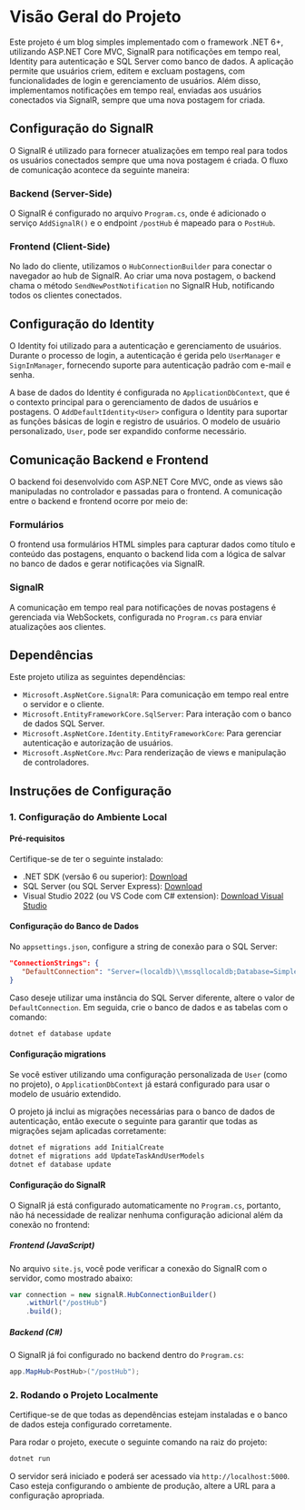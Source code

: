 # Visão Geral do Projeto

Este projeto é um blog simples implementado com o framework .NET 6+, utilizando ASP.NET Core MVC, SignalR para notificações em tempo real, Identity para autenticação e SQL Server como banco de dados. A aplicação permite que usuários criem, editem e excluam postagens, com funcionalidades de login e gerenciamento de usuários. Além disso, implementamos notificações em tempo real, enviadas aos usuários conectados via SignalR, sempre que uma nova postagem for criada.

## Configuração do SignalR

O SignalR é utilizado para fornecer atualizações em tempo real para todos os usuários conectados sempre que uma nova postagem é criada. O fluxo de comunicação acontece da seguinte maneira:

### Backend (Server-Side)

O SignalR é configurado no arquivo `Program.cs`, onde é adicionado o serviço `AddSignalR()` e o endpoint `/postHub` é mapeado para o `PostHub`.

### Frontend (Client-Side)

No lado do cliente, utilizamos o `HubConnectionBuilder` para conectar o navegador ao hub de SignalR. Ao criar uma nova postagem, o backend chama o método `SendNewPostNotification` no SignalR Hub, notificando todos os clientes conectados.

## Configuração do Identity

O Identity foi utilizado para a autenticação e gerenciamento de usuários. Durante o processo de login, a autenticação é gerida pelo `UserManager` e `SignInManager`, fornecendo suporte para autenticação padrão com e-mail e senha.

A base de dados do Identity é configurada no `ApplicationDbContext`, que é o contexto principal para o gerenciamento de dados de usuários e postagens. O `AddDefaultIdentity<User>` configura o Identity para suportar as funções básicas de login e registro de usuários. O modelo de usuário personalizado, `User`, pode ser expandido conforme necessário.

## Comunicação Backend e Frontend

O backend foi desenvolvido com ASP.NET Core MVC, onde as views são manipuladas no controlador e passadas para o frontend. A comunicação entre o backend e frontend ocorre por meio de:

### Formulários

O frontend usa formulários HTML simples para capturar dados como título e conteúdo das postagens, enquanto o backend lida com a lógica de salvar no banco de dados e gerar notificações via SignalR.

### SignalR

A comunicação em tempo real para notificações de novas postagens é gerenciada via WebSockets, configurada no `Program.cs` para enviar atualizações aos clientes.

## Dependências

Este projeto utiliza as seguintes dependências:

- `Microsoft.AspNetCore.SignalR`: Para comunicação em tempo real entre o servidor e o cliente.
- `Microsoft.EntityFrameworkCore.SqlServer`: Para interação com o banco de dados SQL Server.
- `Microsoft.AspNetCore.Identity.EntityFrameworkCore`: Para gerenciar autenticação e autorização de usuários.
- `Microsoft.AspNetCore.Mvc`: Para renderização de views e manipulação de controladores.

## Instruções de Configuração

### 1. Configuração do Ambiente Local

#### **Pré-requisitos**

Certifique-se de ter o seguinte instalado:

- .NET SDK (versão 6 ou superior): [Download](https://dotnet.microsoft.com/en-us/download)
- SQL Server (ou SQL Server Express): [Download](https://www.microsoft.com/pt-br/sql-server/sql-server-downloads)
- Visual Studio 2022 (ou VS Code com C# extension): [Download Visual Studio](https://visualstudio.microsoft.com/)

#### **Configuração do Banco de Dados**

No `appsettings.json`, configure a string de conexão para o SQL Server:

```json
"ConnectionStrings": {
   "DefaultConnection": "Server=(localdb)\\mssqllocaldb;Database=SimpleBlogDb;Trusted_Connection=True;MultipleActiveResultSets=true"
}
```

Caso deseje utilizar uma instância do SQL Server diferente, altere o valor de `DefaultConnection`. Em seguida, crie o banco de dados e as tabelas com o comando:

```bash
dotnet ef database update
```

#### **Configuração migrations**

Se você estiver utilizando uma configuração personalizada de `User` (como no projeto), o `ApplicationDbContext` já estará configurado para usar o modelo de usuário extendido.

O projeto já inclui as migrações necessárias para o banco de dados de autenticação, então execute o seguinte para garantir que todas as migrações sejam aplicadas corretamente:

```bash
dotnet ef migrations add InitialCreate
dotnet ef migrations add UpdateTaskAndUserModels
dotnet ef database update
```

#### **Configuração do SignalR**

O SignalR já está configurado automaticamente no `Program.cs`, portanto, não há necessidade de realizar nenhuma configuração adicional além da conexão no frontend:

##### **Frontend (JavaScript)**

No arquivo `site.js`, você pode verificar a conexão do SignalR com o servidor, como mostrado abaixo:

```js
var connection = new signalR.HubConnectionBuilder()
    .withUrl("/postHub")
    .build();
```

##### **Backend (C#)**

O SignalR já foi configurado no backend dentro do `Program.cs`:

```csharp
app.MapHub<PostHub>("/postHub");
```

### 2. Rodando o Projeto Localmente

Certifique-se de que todas as dependências estejam instaladas e o banco de dados esteja configurado corretamente.

Para rodar o projeto, execute o seguinte comando na raiz do projeto:

```bash
dotnet run
```

O servidor será iniciado e poderá ser acessado via `http://localhost:5000`. Caso esteja configurando o ambiente de produção, altere a URL para a configuração apropriada.


